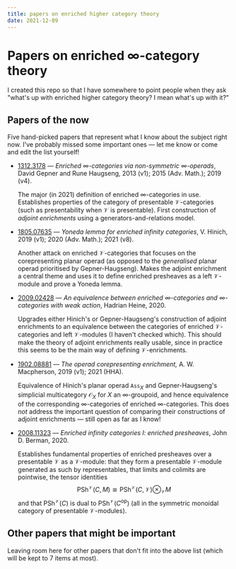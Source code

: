 ```yaml
---
title: papers on enriched higher category theory
date: 2021-12-09
---
```


# Papers on enriched $\infty$-category theory

I created this repo so that I have somewhere to point people when they ask "what's up with enriched higher category theory? I mean what's up with it?"

## Papers of the now

Five hand-picked papers that represent what I know about the subject right now. I've probably missed some important ones &mdash; let me know or come and edit the list yourself!

- [1312.3178](https://arxiv.org/abs/1312.3178) &mdash; *Enriched $\infty$-categories via non-symmetric $\infty$-operads*, David Gepner and Rune Haugseng, 2013 (v1); 2015 (Adv. Math.); 2019 (v4).

  The major (in 2021) definition of enriched $\infty$-categories in use. Establishes properties of the category of presentable $\mathcal{V}$-categories (such as presentability when $\mathcal{V}$ is presentable). First construction of *adjoint enrichments* using a generators-and-relations model.

- [1805.07635](https://arxiv.org/abs/1805.07635) &mdash; *Yoneda lemma for enriched infinity categories*, V. Hinich, 2019 (v1); 2020 (Adv. Math.); 2021 (v8).

  Another attack on enriched $\mathcal{V}$-categories that focuses on the corepresenting planar operad (as opposed to the *generalised* planar operad prioritised by Gepner-Haugseng). Makes the adjoint enrichment a central theme and uses it to define enriched presheaves as a left $\mathcal{V}$-module and prove a Yoneda lemma.

- [2009.02428](https://arxiv.org/abs/2009.02428) &mdash; *An equivalence between enriched $\infty$-categories and $\infty$-categories with weak action*, Hadrian Heine, 2020.

  Upgrades either Hinich's or Gepner-Haugseng's construction of adjoint enrichments to an equivalence between the categories of enriched $\mathcal{V}$-categories and left $\mathcal{V}$-modules (I haven't checked which). This should make the theory of adjoint enrichments really usable, since in practice this seems to be the main way of defining $\mathcal{V}$-enrichments.

- [1902.08881](https://arxiv.org/abs/1902.08881) &mdash; *The operad corepresenting enrichment,* A. W. Macpherson, 2019 (v1); 2021 (HHA). 

  Equivalence of Hinich's planar operad $\mathtt{Ass}_X$ and Gepner-Haugseng's simplicial multicategory $\mathcal{O}_X$ for $X$ an $\infty$-groupoid, and hence equivalence of the corresponding $\infty$-categories of enriched $\infty$-categories. This does *not* address the important question of comparing their constructions of adjoint enrichments &mdash; still open as far as I know!

- [2008.11323](https://arxiv.org/abs/2008.11323) &mdash; *Enriched infinity categories I: enriched presheaves*, John D. Berman, 2020.

  Establishes fundamental properties of enriched presheaves over a presentable $\mathcal{V}$ as a $\mathcal{V}$-module: that they form a presentable $\mathcal{V}$-module generated as such by representables, that limits and colimits are pointwise, the tensor identities 
  $$
  \mathrm{PSh}^\mathcal{V}(C,M) \cong \mathrm{PSh}^\mathcal{V}(C,\mathcal{V})\otimes_\mathcal{V}M
  $$
  and that $\mathrm{PSh}^\mathcal{V}(C)$ is dual to $\mathrm{PSh}^\mathcal{V}(C^\mathrm{op})$ (all in the symmetric monoidal category of presentable $\mathcal{V}$-modules).

## Other papers that might be important

Leaving room here for other papers that don't fit into the above list (which will be kept to 7 items at most).


